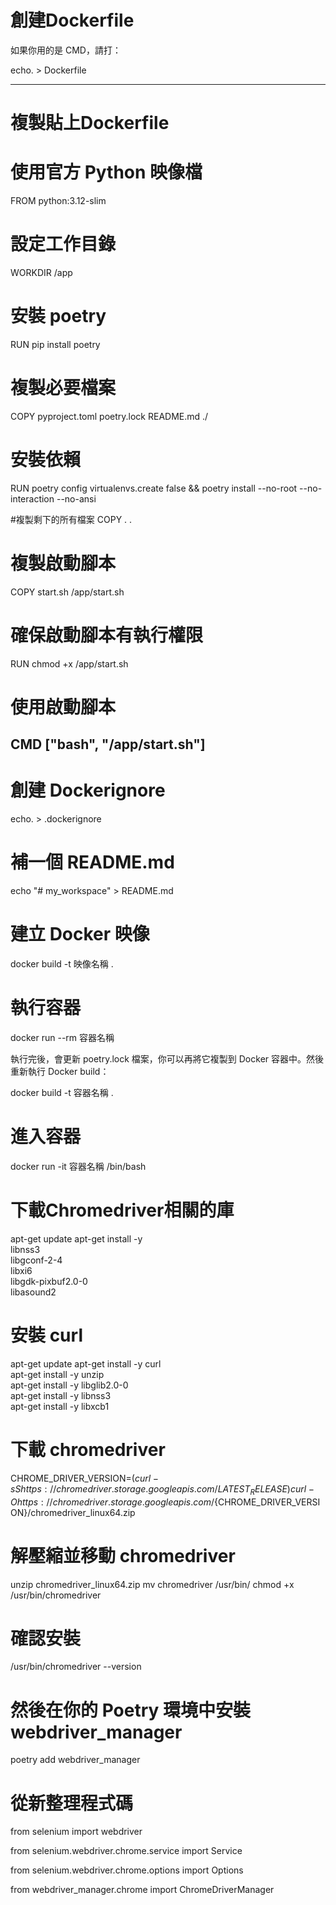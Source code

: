 # 創建Dockerfile

如果你用的是 CMD，請打：

echo. > Dockerfile

-----------------------------------------------------------------------------------------------------------

# 複製貼上Dockerfile

# 使用官方 Python 映像檔
FROM python:3.12-slim

# 設定工作目錄
WORKDIR /app

# 安裝 poetry
RUN pip install poetry

# 複製必要檔案
COPY pyproject.toml poetry.lock README.md ./

# 安裝依賴
RUN poetry config virtualenvs.create false && poetry install --no-root --no-interaction --no-ansi

#複製剩下的所有檔案
COPY . .

# 複製啟動腳本
COPY start.sh /app/start.sh

# 確保啟動腳本有執行權限
RUN chmod +x /app/start.sh

# 使用啟動腳本
CMD ["bash", "/app/start.sh"]
------------------------------------------------------------------------------------------------------------

# 創建 Dockerignore

echo. > .dockerignore

# 補一個 README.md

echo "# my_workspace" > README.md

# 建立 Docker 映像

docker build -t 映像名稱 .

# 執行容器

docker run --rm 容器名稱


執行完後，會更新 poetry.lock 檔案，你可以再將它複製到 Docker 容器中。然後重新執行 Docker build：

docker build -t 容器名稱 .

# 進入容器

docker run -it 容器名稱 /bin/bash

# 下載Chromedriver相關的庫

apt-get update
apt-get install -y \
    libnss3 \
    libgconf-2-4 \
    libxi6 \
    libgdk-pixbuf2.0-0 \
    libasound2
    
# 安裝 curl

apt-get update
apt-get install -y curl \
apt-get install -y unzip \
apt-get install -y libglib2.0-0 \
apt-get install -y libnss3 \
apt-get install -y libxcb1

# 下載 chromedriver

CHROME_DRIVER_VERSION=$(curl -sS https://chromedriver.storage.googleapis.com/LATEST_RELEASE)
curl -O https://chromedriver.storage.googleapis.com/${CHROME_DRIVER_VERSION}/chromedriver_linux64.zip

# 解壓縮並移動 chromedriver

unzip chromedriver_linux64.zip
mv chromedriver /usr/bin/
chmod +x /usr/bin/chromedriver

# 確認安裝

/usr/bin/chromedriver --version

# 然後在你的 Poetry 環境中安裝 webdriver_manager

poetry add webdriver_manager

# 從新整理程式碼

from selenium import webdriver

from selenium.webdriver.chrome.service import Service

from selenium.webdriver.chrome.options import Options

from webdriver_manager.chrome import ChromeDriverManager


